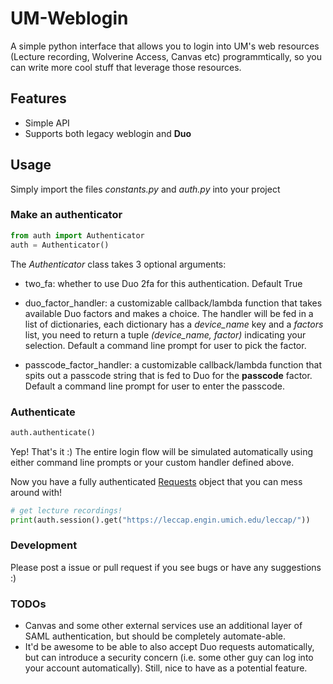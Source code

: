 # UM-Weblogin
A simple python interface that allows you to login into UM's web resources (Lecture recording, Wolverine Access, Canvas etc) programmtically, 
so you can write more cool stuff that leverage those resources.

## Features
* Simple API
* Supports both legacy weblogin and **Duo**

## Usage 
Simply import the files <i>constants.py</i> and <i>auth.py</i> into your project

### Make an authenticator
```python
from auth import Authenticator
auth = Authenticator()
```

The <i>Authenticator</i> class takes 3 optional arguments:

* two_fa: whether to use Duo 2fa for this authentication. Default True

* duo_factor_handler: a customizable callback/lambda function that takes available Duo factors and makes a choice. The handler will be fed in a list of dictionaries, each dictionary has a <i>device_name</i> key and a <i>factors</i> list, you need to return a tuple <i>(device_name, factor)</i> indicating your selection. Default a command line prompt for user to pick the factor.

* passcode_factor_handler: a customizable callback/lambda function that spits out a passcode string that is fed to Duo for the **passcode** factor. Default a command line prompt for user to enter the passcode.

### Authenticate
```python
auth.authenticate()
```

Yep! That's it :) The entire login flow will be simulated automatically using either command line prompts or your custom handler defined above.

Now you have a fully authenticated [Requests](http://docs.python-requests.org/en/master/) object that you can mess around with!

```python
# get lecture recordings!
print(auth.session().get("https://leccap.engin.umich.edu/leccap/"))
```

### Development
Please post a issue or pull request if you see bugs or have any suggestions :)

### TODOs
* Canvas and some other external services use an additional layer of SAML authentication, but should be completely automate-able.
* It'd be awesome to be able to also accept Duo requests automatically, but can introduce a security concern (i.e. some other guy can log into your account automatically). Still, nice to have as a potential feature.
